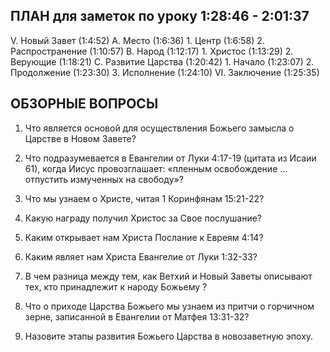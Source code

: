 ## ПЛАН для заметок по уроку 1:28:46 - 2:01:37

V. Новый Завет (1:4:52)
	A. Место (1:6:36)
		1. Центр (1:6:58)
		2. Распространение (1:10:57)
	B. Народ (1:12:17)
		1. Христос (1:13:29)
		2. Верующие (1:18:21)
	C. Развитие Царства (1:20:42)
		1. Начало (1:23:07)
		2. Продолжение (1:23:30)
		3. Исполнение (1:24:10)
VI. Заключение (1:25:35)

## ОБЗОРНЫЕ ВОПРОСЫ

1. Что является основой для осуществления  Божьего замысла о Царстве  в Новом Завете?
   
2. Что подразумевается в Евангелии от Луки 4:17-19 (цитата из Исаии 61), когда Иисус провозглашает: «пленным освобождение …отпустить измученных на свободу»?
   
3. Что мы узнаем о Христе, читая 1 Коринфянам 15:21-22?
   
4. Какую награду получил Христос за Свое послушание? 
   
5. Каким открывает нам Христа Послание к Евреям 4:14?
   
6. Каким являет нам Христа Евангелие от Луки 1:32-33?
   
7. В чем разница между тем, как Ветхий и Новый Заветы описывают тех, кто принадлежит к народу Божьему ?

8. Что о приходе Царства Божьего мы узнаем из притчи о горчичном зерне, записанной  в Евангелии от Матфея 13:31-32?
   
9. Назовите этапы развития Божьего Царства в новозаветную эпоху.

